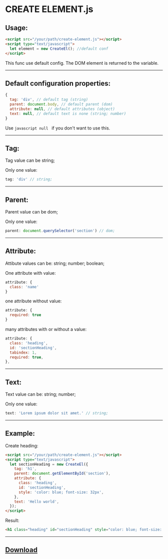 CREATE ELEMENT.js
===================

Usage:
-------------------

  ```html
  <script src="/your/path/create-element.js"></script>
  <script type="text/javascript">
    let element = new CreateEl(); //default conf
  </script>
  ```

This func use default config. The DOM element is returned to the variable.

-------------------
Default configuration properties:
-------------------

  ```javascript
  {
    tag: 'div', // default tag (string)
    parent: document.body, // default parent (dom)
    attribute: null, // default attributes (object)
    text: null, // default text is none (string; number)
  }
  ```

  Use ```javascript null ``` if you don't want to use this.

-------------------
Tag:
-------------------

  Tag value can be string;

  Only one value:
  ```javascript
  tag: 'div' // string;
  ```

-------------------
Parent:
-------------------

  Parent value can be dom;

  Only one value:
  ```javascript
  parent: document.querySelector('section') // dom;
  ```

-------------------
Attribute:
-------------------

  Attibute values can be: string; number; boolean;

  One attribute with value:
  ```javascript
  attribute: {
    class: 'name'
  }
  ```

  one attribute without value:
  ```javascript
  attribute: {
    required: true
  }
  ```

  many attributes with or without a value:
  ```javascript
  attribute: {
    class: 'heading',
    id: 'sectionHeading',
    tabindex: 1,
    required: true,
  },
  ```

-------------------
Text:
-------------------

  Text value can be: string; number;

  Only one value:
  ```javascript
  text: 'Lorem ipsum dolor sit amet.' // string;
  ```

-------------------
Example:
-------------------

  Create heading:
  ```html
  <script src="/your/path/create-element.js"></script>
  <script type="text/javascript">
    let sectionHeading = new CreateEl({
      tag: 'h1',
      parent: document.getElementById('section'),
      attribute: {
        class: 'heading',
        id: 'sectionHeading',
        style: 'color: blue; font-size: 32px',
      },
      text: 'Hello world',
    });
  </script>
  ```

  Result:
  ```html
  <h1 class="heading" id="sectionHeading" style="color: blue; font-size: 32px;">Hello world</h1>
  ```

-------------------
[Download](https://raw.githubusercontent.com/andrey-riwall/create-element.js/main/create-object.js)
-------------------